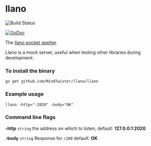 llano
=====
![Build Status](https://travis-ci.org/MindTwister/llano.png)

[![GoDoc](https://godoc.org/github.com/MindTwister/llano?status.png)](http://godoc.org/github.com/MindTwister/llano)

The [llano pocket gopher](https://en.wikipedia.org/wiki/Llano_pocket_gopher).

Llano is a mock server, useful when testing other libraries during development.

### To install the binary

    go get github.com/MindTwister/llano/llano

### Example usage

    llano -http=":2020" -body="OK"

### Command line flags

**-http** `string` the address on which to listen, default: **127.0.0.1:2020**

**-body** `string` Response for `/200` default: **OK**


